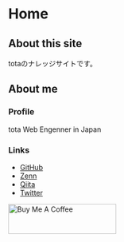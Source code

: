 # Home
## About this site
totaのナレッジサイトです。

## About me
### Profile
tota
Web Engenner in Japan

###  Links
- [GitHub](https://github.com/tota-kn)
- [Zenn](https://zenn.dev/iwatos)
- [Qiita](https://qiita.com/tota_kn)
- [Twitter](https://twitter.com/tota_kn)

<a href="https://www.buymeacoffee.com/iwato" target="_blank"><img src="https://cdn.buymeacoffee.com/buttons/v2/default-yellow.png" alt="Buy Me A Coffee" style="height: 60px !important;width: 217px !important;" ></a>

